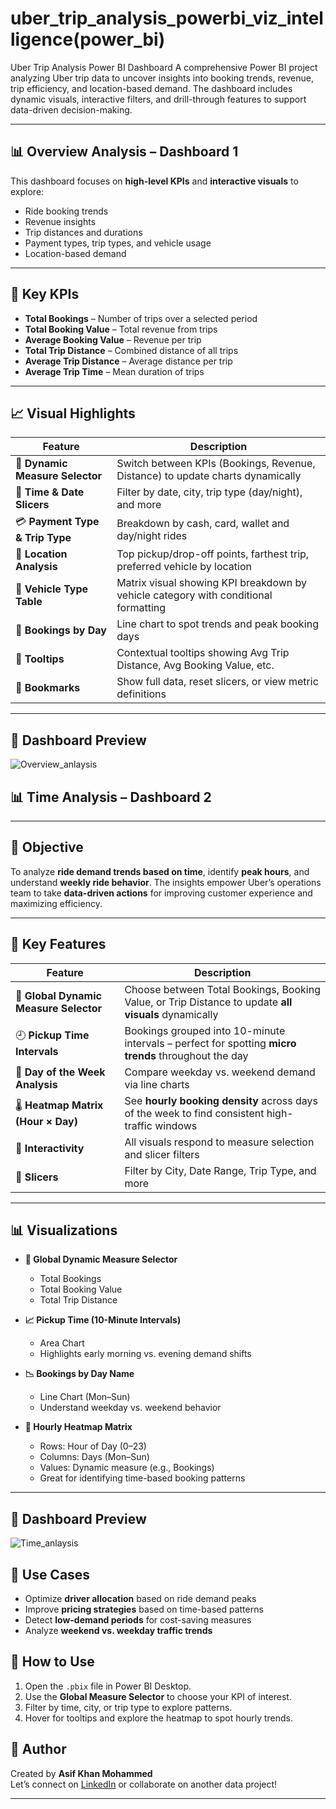 # uber_trip_analysis_powerbi_viz_intelligence(power_bi)
Uber Trip Analysis Power BI Dashboard A comprehensive Power BI project analyzing Uber trip data to uncover insights into booking trends, revenue, trip efficiency, and location-based demand. The dashboard includes dynamic visuals, interactive filters, and drill-through features to support data-driven decision-making.

---
## 📊 Overview Analysis – Dashboard 1

This dashboard focuses on **high-level KPIs** and **interactive visuals** to explore:
- Ride booking trends
- Revenue insights
- Trip distances and durations
- Payment types, trip types, and vehicle usage
- Location-based demand
---
## 📌 Key KPIs
- **Total Bookings** – Number of trips over a selected period  
- **Total Booking Value** – Total revenue from trips  
- **Average Booking Value** – Revenue per trip  
- **Total Trip Distance** – Combined distance of all trips  
- **Average Trip Distance** – Average distance per trip  
- **Average Trip Time** – Mean duration of trips  
---
## 📈 Visual Highlights

| Feature                         | Description |
|----------------------------------|-------------|
| 🔁 **Dynamic Measure Selector**  | Switch between KPIs (Bookings, Revenue, Distance) to update charts dynamically |
| 📅 **Time & Date Slicers**       | Filter by date, city, trip type (day/night), and more |
| 💳 **Payment Type & Trip Type**  | Breakdown by cash, card, wallet and day/night rides |
| 📍 **Location Analysis**         | Top pickup/drop-off points, farthest trip, preferred vehicle by location |
| 🚗 **Vehicle Type Table**        | Matrix visual showing KPI breakdown by vehicle category with conditional formatting |
| 📅 **Bookings by Day**           | Line chart to spot trends and peak booking days |
| 📌 **Tooltips**                  | Contextual tooltips showing Avg Trip Distance, Avg Booking Value, etc. |
| 🧭 **Bookmarks**                 | Show full data, reset slicers, or view metric definitions |
---

## 📸 Dashboard Preview
![Overview_anlaysis](https://github.com/user-attachments/assets/b3e76b30-2fbf-4a52-bf80-9fb1192f1294)

## 📊 Time Analysis – Dashboard 2
---

## 🧭 Objective
To analyze **ride demand trends based on time**, identify **peak hours**, and understand **weekly ride behavior**. The insights empower Uber’s operations team to take **data-driven actions** for improving customer experience and maximizing efficiency.

---
## 📌 Key Features
| Feature                          | Description |
|----------------------------------|-------------|
| 🔁 **Global Dynamic Measure Selector** | Choose between Total Bookings, Booking Value, or Trip Distance to update **all visuals** dynamically |
| 🕘 **Pickup Time Intervals**     | Bookings grouped into 10-minute intervals – perfect for spotting **micro trends** throughout the day |
| 📆 **Day of the Week Analysis**  | Compare weekday vs. weekend demand via line charts |
| 🌡️ **Heatmap Matrix (Hour × Day)** | See **hourly booking density** across days of the week to find consistent high-traffic windows |
| 🧩 **Interactivity**             | All visuals respond to measure selection and slicer filters |
| 📅 **Slicers**                   | Filter by City, Date Range, Trip Type, and more |

---

## 📊 Visualizations

- **🔘 Global Dynamic Measure Selector**
    - Total Bookings  
    - Total Booking Value  
    - Total Trip Distance  

- **📈 Pickup Time (10-Minute Intervals)**
    - Area Chart  
    - Highlights early morning vs. evening demand shifts  

- **📉 Bookings by Day Name**
    - Line Chart (Mon–Sun)  
    - Understand weekday vs. weekend behavior  

- **🌈 Hourly Heatmap Matrix**
    - Rows: Hour of Day (0–23)  
    - Columns: Days (Mon–Sun)  
    - Values: Dynamic measure (e.g., Bookings)  
    - Great for identifying time-based booking patterns  
---
## 📸 Dashboard Preview
![Time_anlaysis](https://github.com/user-attachments/assets/cb78293e-5c6f-48a4-a86b-3df25333b2aa)

## 🧠 Use Cases
- Optimize **driver allocation** based on ride demand peaks  
- Improve **pricing strategies** based on time-based patterns  
- Detect **low-demand periods** for cost-saving measures  
- Analyze **weekend vs. weekday traffic trends**

## 🚀 How to Use
1. Open the `.pbix` file in Power BI Desktop.
2. Use the **Global Measure Selector** to choose your KPI of interest.
3. Filter by time, city, or trip type to explore patterns.
4. Hover for tooltips and explore the heatmap to spot hourly trends.

## 👤 Author

Created by **Asif Khan Mohammed**  
Let’s connect on [LinkedIn](https://www.linkedin.com/in/asif-khan-mohammed-92341b261/) or collaborate on another data project!

---





